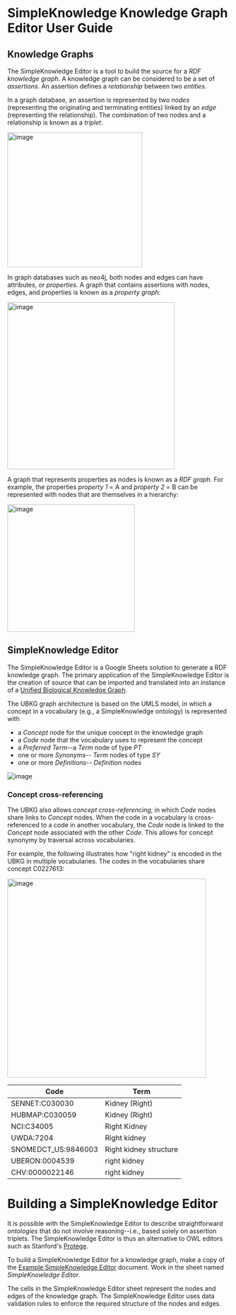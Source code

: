 # SimpleKnowledge Knowledge Graph Editor User Guide

## Knowledge Graphs
The SimpleKnowledge Editor is a tool to build the source for a _RDF knowledge graph_. A knowledge graph can be considered to be a set of _assertions_. An assertion
defines a _relationship_ between two _entities_. 

In a graph database, an assertion is represented by two _nodes_ (representing the originating and terminating entities) linked by an _edge_ (representing the relationship). The combination of two nodes and a relationship is known as a _triplet_.

<img width="305" alt="image" src="https://github.com/x-atlas-consortia/SimpleKnowledge/assets/10928372/3bc06e6d-d0e1-41ec-b312-c517bb7cf020">

In graph databases such as neo4j, both nodes and edges can have attributes, or _properties_. A graph that contains assertions with nodes, edges, and properties is known as a _property graph_:

<img width="378" alt="image" src="https://github.com/x-atlas-consortia/SimpleKnowledge/assets/10928372/351ab72f-be2c-409c-9c88-d4189aa75a09">

A graph that represents properties as nodes is known as a _RDF graph_. For example, the properties *property 1* = A and *property 2* = B can be represented with nodes that are themselves in a hierarchy:

<img width="288" alt="image" src="https://github.com/x-atlas-consortia/SimpleKnowledge/assets/10928372/90014c2b-0c4d-40e1-bc0e-6451e48d4483">

## SimpleKnowledge Editor
The SimpleKnowledge Editor is a Google Sheets solution to generate a RDF knowledge graph. The primary application of the SimpleKnowledge Editor is the creation of source that can be imported and translated into an instance of a [Unified Biological Knowledge Graph](https://ubkg.docs.xconsortia.org/).

The UBKG graph architecture is based on the UMLS model, in which a concept in a vocabulary (e.g., a SimpleKnowledge ontology) is represented with 
- a *Concept* node for the unique concept in the knowledge graph
- a *Code* node that the vocabulary uses to represent the concept
- a *Preferred Term*--a *Term* node of type _PT_
- one or more *Synonyms*-- *Term* nodes of type _SY_
- one or more *Definitions*-- *Definition* nodes
  
![image](https://github.com/x-atlas-consortia/SimpleKnowledge/assets/10928372/244a80e7-0a5c-4e72-bef4-74149b482b13)

### Concept cross-referencing
The UBKG also allows _concept cross-referencing_, in which *Code* nodes share links to *Concept* nodes. When the code in a vocabulary is cross-referenced to a code in another vocabulary, the *Code* node is linked to the *Concept* node associated with the other *Code*. This allows for concept synonymy by traversal across vocabularies. 

For example, the following illustrates how "right kidney" is encoded in the UBKG in multiple vocabularies. The codes in the vocabularies share concept C0227613:

<img width="450" alt="image" src="https://github.com/x-atlas-consortia/SimpleKnowledge/assets/10928372/2e23ffef-9042-4649-8509-a0ed8c5b7add">

| Code  | Term |
| ------------- | ------------- |
| SENNET:C030030  | Kidney (Right)  |
| HUBMAP:C030059  | Kidney (Right) |
| NCI:C34005 | Right Kidney|
|UWDA:7204| Right kidney|
| SNOMEDCT_US:9846003|Right kidney structure|
| UBERON:0004539| right kidney|
|CHV:0000022146|right kidney|

# Building a SimpleKnowledge Editor

It is possible with the SimpleKnowledge Editor to describe straightforward _ontologies_ that do not involve reasoning--i.e., based solely on assertion triplets. The SimpleKnowledge Editor is thus an alternative to OWL editors such as Stanford's [Protege](https://protege.stanford.edu/).

To build a SimpleKnowledge Editor for a knowledge graph, make a copy of the [Example SimpleKnowledge Editor](https://docs.google.com/spreadsheets/d/1D-rDOrqIuJ6DI-zoGlKMwPJ4ncw_au6_nSlJ_mlsw3U/edit?usp=sharing) document. Work in the sheet named *SimpleKnowledge Editor*.

The cells in the SimpleKnowledge Editor sheet represent the nodes and edges of the knowledge graph. The SimpleKnowledge Editor uses data validation rules to enforce the required structure of the nodes and edges.

